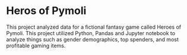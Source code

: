 # Heros of Pymoli

This project analyzed data for a fictional fantasy game called Heroes of Pymoli. This project utilized Python, Pandas and Jupyter notebook to analyze things such as gender demographics, top spenders, and most profitable gaming items.

